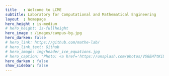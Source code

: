 ```yaml
---
title   : Welcome to LCME
subtitle: Laboratory for Computational and Mathematical Engineering
layout  : homepage
hero_height : is-medium
# hero_height: is-fullheight
hero_image : /images/campus-bg.jpg
hero_darken: false
# hero_link: https://github.com/mathe-lab/
# hero_link_text: Github
# hero_image: img/header_ice_equations.jpg
# hero_caption: "Photo: <a href='https://unsplash.com/photos/VSGEH7tKiUg'>C. Matias / Unsplash</a>"
hero_darken : false
show_sidebar: false
---
```

